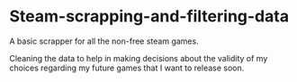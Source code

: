 # Steam-scrapping-and-filtering-data


A basic scrapper for all the non-free steam games.

Cleaning the data to help in making decisions about the validity of my choices regarding my future games that I want to release soon.
